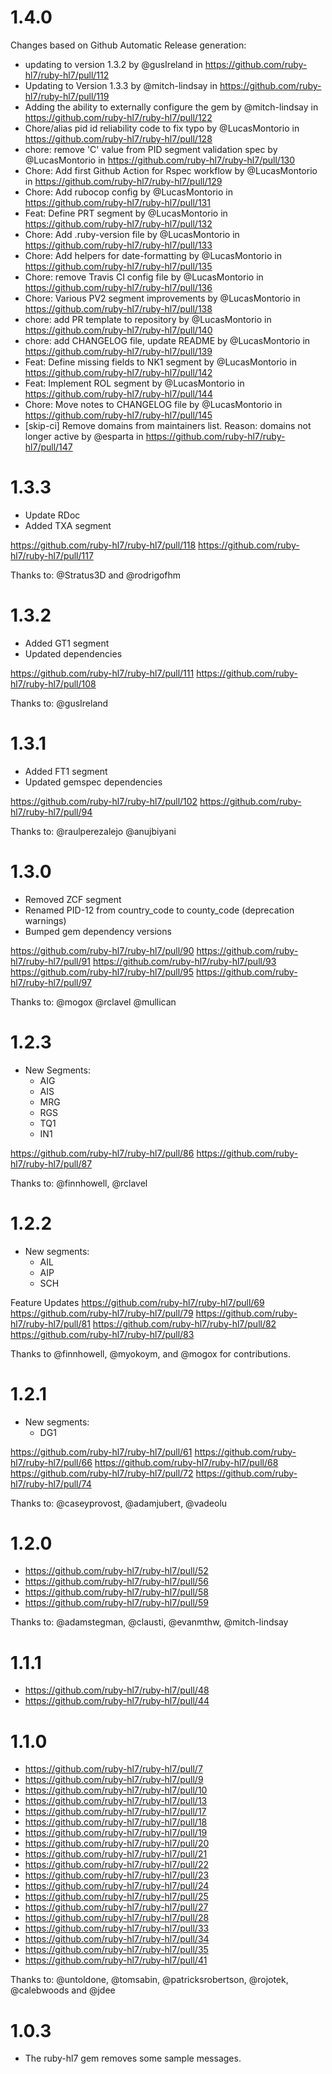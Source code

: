 # 1.4.0

Changes based on Github Automatic Release generation:

* updating to version 1.3.2 by @gusIreland in https://github.com/ruby-hl7/ruby-hl7/pull/112
* Updating to Version 1.3.3 by @mitch-lindsay in https://github.com/ruby-hl7/ruby-hl7/pull/119
* Adding the ability to externally configure the gem by @mitch-lindsay in https://github.com/ruby-hl7/ruby-hl7/pull/122
* Chore/alias pid id reliability code to fix typo by @LucasMontorio in https://github.com/ruby-hl7/ruby-hl7/pull/128
* chore: remove 'C' value from PID segment validation spec by @LucasMontorio in https://github.com/ruby-hl7/ruby-hl7/pull/130
* Chore: Add first Github Action for Rspec workflow by @LucasMontorio in https://github.com/ruby-hl7/ruby-hl7/pull/129
* Chore: Add rubocop config by @LucasMontorio in https://github.com/ruby-hl7/ruby-hl7/pull/131
* Feat: Define PRT segment by @LucasMontorio in https://github.com/ruby-hl7/ruby-hl7/pull/132
* Chore: Add .ruby-version file by @LucasMontorio in https://github.com/ruby-hl7/ruby-hl7/pull/133
* Chore: Add helpers for date-formatting by @LucasMontorio in https://github.com/ruby-hl7/ruby-hl7/pull/135
* Chore: remove Travis CI config file by @LucasMontorio in https://github.com/ruby-hl7/ruby-hl7/pull/136
* Chore: Various PV2 segment improvements by @LucasMontorio in https://github.com/ruby-hl7/ruby-hl7/pull/138
* chore: add PR template to repository by @LucasMontorio in https://github.com/ruby-hl7/ruby-hl7/pull/140
* chore: add CHANGELOG file, update README by @LucasMontorio in https://github.com/ruby-hl7/ruby-hl7/pull/139
* Feat: Define missing fields to NK1 segment by @LucasMontorio in https://github.com/ruby-hl7/ruby-hl7/pull/142
* Feat: Implement ROL segment by @LucasMontorio in https://github.com/ruby-hl7/ruby-hl7/pull/144
* Chore: Move notes to CHANGELOG file by @LucasMontorio in https://github.com/ruby-hl7/ruby-hl7/pull/145
* [skip-ci] Remove domains from maintainers list. Reason: domains not longer active by @esparta in https://github.com/ruby-hl7/ruby-hl7/pull/147

# 1.3.3
- Update RDoc
- Added TXA segment

https://github.com/ruby-hl7/ruby-hl7/pull/118
https://github.com/ruby-hl7/ruby-hl7/pull/117

Thanks to:
@Stratus3D and @rodrigofhm


# 1.3.2
- Added GT1 segment
- Updated dependencies

https://github.com/ruby-hl7/ruby-hl7/pull/111
https://github.com/ruby-hl7/ruby-hl7/pull/108

Thanks to:
@gusIreland


# 1.3.1
- Added FT1 segment
- Updated gemspec dependencies

https://github.com/ruby-hl7/ruby-hl7/pull/102
https://github.com/ruby-hl7/ruby-hl7/pull/94

Thanks to:
@raulperezalejo @anujbiyani


# 1.3.0
- Removed ZCF segment
- Renamed PID-12 from country_code to county_code (deprecation warnings)
- Bumped gem dependency versions

https://github.com/ruby-hl7/ruby-hl7/pull/90
https://github.com/ruby-hl7/ruby-hl7/pull/91
https://github.com/ruby-hl7/ruby-hl7/pull/93
https://github.com/ruby-hl7/ruby-hl7/pull/95
https://github.com/ruby-hl7/ruby-hl7/pull/97

Thanks to:
@mogox @rclavel @mullican


# 1.2.3
- New Segments:
  - AIG
  - AIS
  - MRG
  - RGS
  - TQ1
  - IN1

https://github.com/ruby-hl7/ruby-hl7/pull/86
https://github.com/ruby-hl7/ruby-hl7/pull/87


Thanks to:
@finnhowell, @rclavel


# 1.2.2
- New segments:
    - AIL
    - AIP
    - SCH

Feature Updates
https://github.com/ruby-hl7/ruby-hl7/pull/69
https://github.com/ruby-hl7/ruby-hl7/pull/79
https://github.com/ruby-hl7/ruby-hl7/pull/81
https://github.com/ruby-hl7/ruby-hl7/pull/82
https://github.com/ruby-hl7/ruby-hl7/pull/83

Thanks to @finnhowell, @myokoym, and @mogox for contributions.


# 1.2.1
- New segments:
    - DG1

https://github.com/ruby-hl7/ruby-hl7/pull/61
https://github.com/ruby-hl7/ruby-hl7/pull/66
https://github.com/ruby-hl7/ruby-hl7/pull/68
https://github.com/ruby-hl7/ruby-hl7/pull/72
https://github.com/ruby-hl7/ruby-hl7/pull/74

Thanks to:
@caseyprovost, @adamjubert, @vadeolu


# 1.2.0

- https://github.com/ruby-hl7/ruby-hl7/pull/52
- https://github.com/ruby-hl7/ruby-hl7/pull/56
- https://github.com/ruby-hl7/ruby-hl7/pull/58
- https://github.com/ruby-hl7/ruby-hl7/pull/59

Thanks to:
@adamstegman, @clausti, @evanmthw, @mitch-lindsay


# 1.1.1

- https://github.com/ruby-hl7/ruby-hl7/pull/48
- https://github.com/ruby-hl7/ruby-hl7/pull/44


# 1.1.0

- https://github.com/ruby-hl7/ruby-hl7/pull/7
- https://github.com/ruby-hl7/ruby-hl7/pull/9
- https://github.com/ruby-hl7/ruby-hl7/pull/10
- https://github.com/ruby-hl7/ruby-hl7/pull/13
- https://github.com/ruby-hl7/ruby-hl7/pull/17
- https://github.com/ruby-hl7/ruby-hl7/pull/18
- https://github.com/ruby-hl7/ruby-hl7/pull/19
- https://github.com/ruby-hl7/ruby-hl7/pull/20
- https://github.com/ruby-hl7/ruby-hl7/pull/21
- https://github.com/ruby-hl7/ruby-hl7/pull/22
- https://github.com/ruby-hl7/ruby-hl7/pull/23
- https://github.com/ruby-hl7/ruby-hl7/pull/24
- https://github.com/ruby-hl7/ruby-hl7/pull/25
- https://github.com/ruby-hl7/ruby-hl7/pull/27
- https://github.com/ruby-hl7/ruby-hl7/pull/28
- https://github.com/ruby-hl7/ruby-hl7/pull/33
- https://github.com/ruby-hl7/ruby-hl7/pull/34
- https://github.com/ruby-hl7/ruby-hl7/pull/35
- https://github.com/ruby-hl7/ruby-hl7/pull/41

Thanks to:
@untoldone, @tomsabin, @patricksrobertson, @rojotek, @calebwoods and @jdee


# 1.0.3
- The ruby-hl7 gem removes some sample messages.
